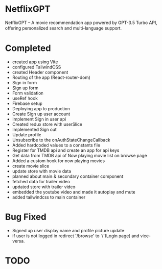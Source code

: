 # NetflixGPT

NetflixGPT – A movie recommendation app powered by GPT-3.5 Turbo API, oﬀering personalized search and multi-language support.

# Completed

- created app using Vite
- configured TailwindCSS
- created Header component
- Routing of the app (React-router-dom)
- Sign in form
- Sign up form
- Form validation
- useRef hook
- Firebase setup
- Deploying app to production
- Create Sign up user account
- Implement Sign in user api
- Created redux store with userSlice
- Implemented Sign out
- Update profile
- Unsubscribe to the onAuthStateChangeCallback
- Added hardcoded values to a constants file
- Register for TMDB api and create an app for api keys
- Get data from TMDB api of Now playing movie list on browse page
- Added a custom hook for now playing movies
- create movie slice
- update store with movie data
- planned about main & secondary container component
- fetched data for trailer video
- updated store with trailer video
- embedded the youtube video and made it autoplay and mute
- added tailwindcss to main container

# Bug Fixed

- Signed up user display name and profile picture update
- if user is not logged in redirect '/browse' to '/'(Login page) and vice-versa.

# TODO
